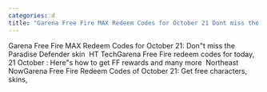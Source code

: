 ```yaml
---
categories: d
title: "Garena Free Fire MAX Redeem Codes for October 21 Dont miss the Paradise Defender skin  HT Tech"
---
```

Garena Free Fire MAX Redeem Codes for October 21: Don"t miss the Paradise Defender skin&nbsp;&nbsp;HT TechGarena Free Fire redeem codes for today, 21 October : Here"s how to get FF rewards and many more&nbsp;&nbsp;Northeast NowGarena Free Fire Redeem Codes of October 21: Get free characters, skins, 